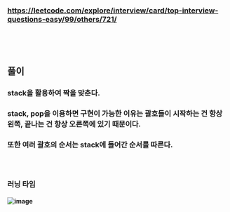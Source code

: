 ### https://leetcode.com/explore/interview/card/top-interview-questions-easy/99/others/721/
### <br/><br/>

## 풀이
### stack을 활용하여 짝을 맞춘다.
### stack, pop을 이용하면 구현이 가능한 이유는 괄호들이 시작하는 건 항상 왼쪽, 끝나는 건 항상 오른쪽에 있기 때문이다.
### 또한 여러 괄호의 순서는 stack에 들어간 순서를 따른다.
### <br/>

### 러닝 타임
#### ![image](https://github.com/user-attachments/assets/0fd2643d-2142-40da-84fb-36ebe1c8a317)
